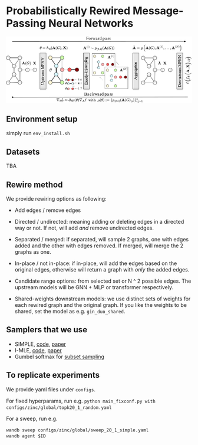 # Probabilistically Rewired Message-Passing Neural Networks

<img src="https://github.com/chendiqian/PR-MPNN/blob/rewire/main-figure.png" alt="drawing" width="800"/>
<p align="center">
</p>

## Environment setup
simply run `env_install.sh`

## Datasets
TBA

## Rewire method
We provide rewiring options as following:

- Add edges / remove edges

- Directed / undirected: meaning adding or deleting edges in a directed way or not. If not, will add _and_ remove undirected edges.

- Separated / merged: if separated, will sample 2 graphs, one with edges added and the other with edges removed. If merged, will merge the 2 graphs as one.

- In-place / not in-place: if in-place, will add the edges based on the original edges, otherwise will return a graph with _only_ the added edges.

- Candidate range options: from selected set or N ^ 2 possible edges. The upstream models will be GNN + MLP or transformer respectively.

- Shared-weights downstream models: we use distinct sets of weights for each rewired graph and the original graph. If you like the weights to be shared, set the model as e.g. `gin_duo_shared`.  

## Samplers that we use
- SIMPLE, [code](https://github.com/UCLA-StarAI/SIMPLE), [paper](https://arxiv.org/abs/2210.01941)
- I-MLE, [code](https://github.com/uclnlp/torch-imle), [paper](https://arxiv.org/abs/2106.01798)
- Gumbel softmax for [subset sampling](https://uvadlc-notebooks.readthedocs.io/en/latest/tutorial_notebooks/DL2/sampling/subsets.html)

## To replicate experiments
We provide yaml files under `configs`.

For fixed hyperparams, run e.g. 
`python main_fixconf.py with configs/zinc/global/topk20_1_random.yaml`

For a sweep, run e.g.
```
wandb sweep configs/zinc/global/sweep_20_1_simple.yaml
wandb agent $ID
```